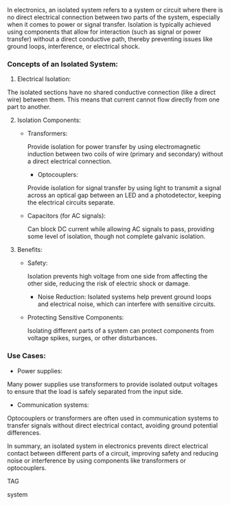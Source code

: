 In electronics, an isolated system refers to a system or circuit where there is no direct electrical connection between two parts of the system, especially when it comes to power or signal transfer. Isolation is typically achieved using components that allow for interaction (such as signal or power transfer) without a direct conductive path, thereby preventing issues like ground loops, interference, or electrical shock.

### Concepts of an Isolated System:

1. Electrical Isolation:

The isolated sections have no shared conductive connection (like a direct wire) between them. This means that current cannot flow directly from one part to another.

2. Isolation Components:
   - Transformers:

	 Provide isolation for power transfer by using electromagnetic induction between two coils of wire (primary and secondary) without a direct electrical connection.

	 - Optocouplers:

	 Provide isolation for signal transfer by using light to transmit a signal across an optical gap between an LED and a photodetector, keeping the electrical circuits separate.

   - Capacitors (for AC signals):

	 Can block DC current while allowing AC signals to pass, providing some level of isolation, though not complete galvanic isolation.

3. Benefits:
   - Safety:

	 Isolation prevents high voltage from one side from affecting the other side, reducing the risk of electric shock or damage.

	 - Noise Reduction:
	 Isolated systems help prevent ground loops and electrical noise, which can interfere with sensitive circuits.

   - Protecting Sensitive Components:

	 Isolating different parts of a system can protect components from voltage spikes, surges, or other disturbances.

### Use Cases:

- Power supplies:

Many power supplies use transformers to provide isolated output voltages to ensure that the load is safely separated from the input side.

- Communication systems:

Optocouplers or transformers are often used in communication systems to transfer signals without direct electrical contact, avoiding ground potential differences.

In summary, an isolated system in electronics prevents direct electrical contact between different parts of a circuit, improving safety and reducing noise or interference by using components like transformers or optocouplers.

TAG

system
